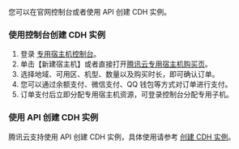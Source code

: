 您可以在官网控制台或者使用 API 创建 CDH 实例。


### 使用控制台创建 CDH 实例
1. 登录 [专用宿主机控制台](https://console.cloud.tencent.com/cvm/cdh)。
2. 单击【新建宿主机】或者直接打开[腾讯云专用宿主机购买页](https://buy.cloud.tencent.com/cdh)。
3. 选择地域、可用区、机型、数量以及购买时长，即可确认订单。
4. 您可以通过余额支付、微信支付、QQ 钱包等方式对订单进行支付。
5. 订单支付后立即分配专用宿主机资源，可登录控制台分配专用子机。


### 使用 API 创建 CDH 实例
腾讯云支持使用 API 创建 CDH 实例，具体使用请参考 [创建 CDH 实例](https://intl.cloud.tencent.com/zh/document/api/213/16473)。

